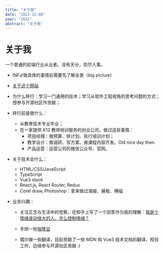 ```yaml
---
title: "关于我"
date: "2022-12-08"
year: "2022"
abstract: "关于我"
---
```


# 关于我

一个普通的前端行业从业者。没有天分，但尽人事。

- INFJ/做具体的事情前需要先了解全景（big picture）

- [关于这个网站](/post/关于本站)

- 为什么转行：学习一门通用的技术；学习从软件工程视角的思考问题的方式；想参与开源社区作贡献；

- 转行前是做什么：

  - 从教育技术专业毕业；
  - 在一家提供 K12 教师培训服务的创业公司，做过这些事情：
    - 项目经理：做预算、排计划、执行培训计划；
    - 教学设计：做调研、写方案、做课程内容开发。Old nice day then.
    - 产品运营：运营公司的微信公众号、官网。

- 关于技术会什么：

  - HTML/CSS/JavaScript
  - TypeScript
  - Vue3 stack
  - React.js, React Router, Redux
  - Corel draw, Photoshop：拿来做过海报、展板、横幅

- 业余兴趣：

  - 关注正念与生活中的觉察，在知乎上写了一个回答作为我的理解：[我是个情绪波动很大的人，怎么控制情绪？](https://www.zhihu.com/question/46161977/answer/149482458)
  - 手烘一些[咖啡豆](/posts#coffee)

  - 偶尔做一些翻译，目前贡献了一些 MDN 和 Vue3 技术文档的翻译、校验工作，边缘参与开源社区贡献 :)
